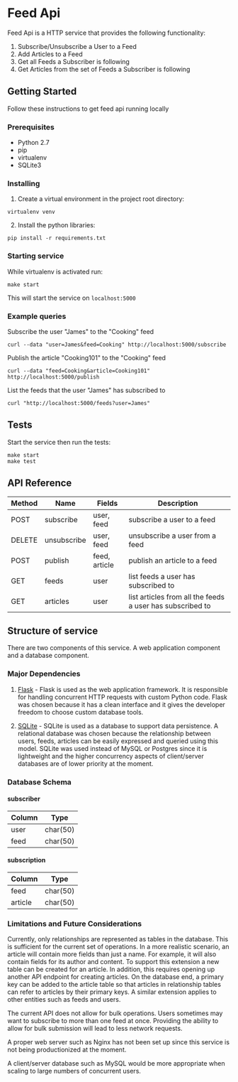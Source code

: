 # Feed Api

Feed Api is a HTTP service that provides the following functionality:

1. Subscribe/Unsubscribe a User to a Feed
2. Add Articles to a Feed
3. Get all Feeds a Subscriber is following
4. Get Articles from the set of Feeds a Subscriber is following

## Getting Started

Follow these instructions to get feed api running locally

### Prerequisites

* Python 2.7
* pip
* virtualenv
* SQLite3

### Installing

1. Create a virtual environment in the project root directory:
```
virtualenv venv
```

2. Install the python libraries:
```
pip install -r requirements.txt
```

### Starting service

While virtualenv is activated run:
```
make start
```

This will start the service on `localhost:5000`

### Example queries

Subscribe the user "James" to the "Cooking" feed
```
curl --data "user=James&feed=Cooking" http://localhost:5000/subscribe
```

Publish the article "Cooking101" to the "Cooking" feed
```
curl --data "feed=Cooking&article=Cooking101" http://localhost:5000/publish
```

List the feeds that the user "James" has subscribed to
```
curl "http://localhost:5000/feeds?user=James"
```

## Tests

Start the service then run the tests:
```
make start
make test
```

## API Reference

Method | Name | Fields | Description 
--- | --- | --- | ---
POST | subscribe | user, feed | subscribe a user to a feed
DELETE | unsubscribe | user, feed | unsubscribe a user from a feed
POST | publish | feed, article | publish an article to a feed
GET | feeds | user | list feeds a user has subscribed to
GET | articles | user | list articles from all the feeds a user has subscribed to

## Structure of service

There are two components of this service. A web application component and a database component.

### Major Dependencies 

1. [Flask](http://flask.pocoo.org/) - Flask is used as the web application framework. It is responsible for handling concurrent HTTP requests
with custom Python code. Flask was chosen because it has a clean interface and it gives the developer freedom to choose custom database tools.

3. [SQLite](https://www.sqlite.org/) - SQLite is used as a database to support data persistence. A relational database was chosen because the relationship
between users, feeds, articles can be easily expressed and queried using this model. SQLite was used instead of MySQL or Postgres since 
it is lightweight and the higher concurrency aspects of client/server databases are of lower priority at the moment. 

### Database Schema

#### subscriber

Column | Type
--- | ---
user | char(50)
feed | char(50)

#### subscription
Column | Type
--- | ---
feed | char(50)
article | char(50)

### Limitations and Future Considerations

Currently, only relationships are represented as tables in the database. This is sufficient for the current set of operations.
In a more realistic scenario, an article will contain more fields than just a name. 
For example, it will also contain fields for its author and content. 
To support this extension a new table can be created for an article.
In addition, this requires opening up another API endpoint for creating articles. 
On the database end, a primary key can be added to the article table so that articles in 
relationship tables can refer to articles by their primary keys. A similar extension applies 
to other entities such as feeds and users.

The current API does not allow for bulk operations. Users sometimes may want to subscribe to more than one feed
at once. Providing the ability to allow for bulk submission will lead to less network requests.

A proper web server such as Nginx has not been set up since this service is not being productionized at the moment.

A client/server database such as MySQL would be more appropriate when scaling to large numbers of concurrent users.
